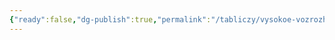 ```yaml
---
{"ready":false,"dg-publish":true,"permalink":"/tabliczy/vysokoe-vozrozhdenie/dvorecz-kardinala-riario/","dgPassFrontmatter":true}
---
```



